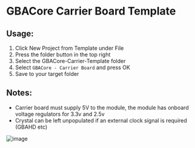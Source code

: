 # GBACore Carrier Board Template

## Usage:

1. Click New Project from Template under File
2. Press the folder button in the top right
3. Select the GBACore-Carrier-Template folder
4. Select `GBACore - Carrier Board` and press OK
5. Save to your target folder

## Notes:
- Carrier board must supply 5V to the module, the module has onboard voltage regulators for 3.3v and 2.5v
- Crystal can be left unpopulated if an external clock signal is required (GBAHD etc)

![image](https://github.com/HDR/GBACore-Carrier-Template/assets/20230450/e64441ff-080d-46de-b105-9f849f8040de)

